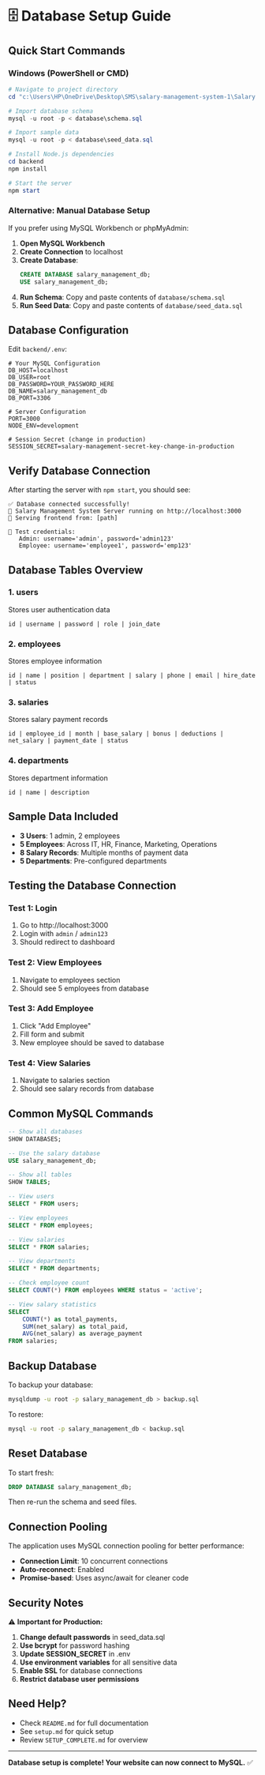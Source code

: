 # 🗄️ Database Setup Guide

## Quick Start Commands

### Windows (PowerShell or CMD)

```powershell
# Navigate to project directory
cd "c:\Users\HP\OneDrive\Desktop\SMS\salary-management-system-1\Salary management\Salary-Management-System"

# Import database schema
mysql -u root -p < database\schema.sql

# Import sample data
mysql -u root -p < database\seed_data.sql

# Install Node.js dependencies
cd backend
npm install

# Start the server
npm start
```

### Alternative: Manual Database Setup

If you prefer using MySQL Workbench or phpMyAdmin:

1. **Open MySQL Workbench**
2. **Create Connection** to localhost
3. **Create Database**:
   ```sql
   CREATE DATABASE salary_management_db;
   USE salary_management_db;
   ```
4. **Run Schema**: Copy and paste contents of `database/schema.sql`
5. **Run Seed Data**: Copy and paste contents of `database/seed_data.sql`

## Database Configuration

Edit `backend/.env`:

```env
# Your MySQL Configuration
DB_HOST=localhost
DB_USER=root
DB_PASSWORD=YOUR_PASSWORD_HERE
DB_NAME=salary_management_db
DB_PORT=3306

# Server Configuration
PORT=3000
NODE_ENV=development

# Session Secret (change in production)
SESSION_SECRET=salary-management-secret-key-change-in-production
```

## Verify Database Connection

After starting the server with `npm start`, you should see:

```
✅ Database connected successfully!
🚀 Salary Management System Server running on http://localhost:3000
📁 Serving frontend from: [path]

👤 Test credentials:
   Admin: username='admin', password='admin123'
   Employee: username='employee1', password='emp123'
```

## Database Tables Overview

### 1. users
Stores user authentication data
```
id | username | password | role | join_date
```

### 2. employees
Stores employee information
```
id | name | position | department | salary | phone | email | hire_date | status
```

### 3. salaries
Stores salary payment records
```
id | employee_id | month | base_salary | bonus | deductions | net_salary | payment_date | status
```

### 4. departments
Stores department information
```
id | name | description
```

## Sample Data Included

- **3 Users**: 1 admin, 2 employees
- **5 Employees**: Across IT, HR, Finance, Marketing, Operations
- **8 Salary Records**: Multiple months of payment data
- **5 Departments**: Pre-configured departments

## Testing the Database Connection

### Test 1: Login
1. Go to http://localhost:3000
2. Login with `admin` / `admin123`
3. Should redirect to dashboard

### Test 2: View Employees
1. Navigate to employees section
2. Should see 5 employees from database

### Test 3: Add Employee
1. Click "Add Employee"
2. Fill form and submit
3. New employee should be saved to database

### Test 4: View Salaries
1. Navigate to salaries section
2. Should see salary records from database

## Common MySQL Commands

```sql
-- Show all databases
SHOW DATABASES;

-- Use the salary database
USE salary_management_db;

-- Show all tables
SHOW TABLES;

-- View users
SELECT * FROM users;

-- View employees
SELECT * FROM employees;

-- View salaries
SELECT * FROM salaries;

-- View departments
SELECT * FROM departments;

-- Check employee count
SELECT COUNT(*) FROM employees WHERE status = 'active';

-- View salary statistics
SELECT 
    COUNT(*) as total_payments,
    SUM(net_salary) as total_paid,
    AVG(net_salary) as average_payment
FROM salaries;
```

## Backup Database

To backup your database:

```bash
mysqldump -u root -p salary_management_db > backup.sql
```

To restore:

```bash
mysql -u root -p salary_management_db < backup.sql
```

## Reset Database

To start fresh:

```sql
DROP DATABASE salary_management_db;
```

Then re-run the schema and seed files.

## Connection Pooling

The application uses MySQL connection pooling for better performance:
- **Connection Limit**: 10 concurrent connections
- **Auto-reconnect**: Enabled
- **Promise-based**: Uses async/await for cleaner code

## Security Notes

⚠️ **Important for Production:**

1. **Change default passwords** in seed_data.sql
2. **Use bcrypt** for password hashing
3. **Update SESSION_SECRET** in .env
4. **Use environment variables** for all sensitive data
5. **Enable SSL** for database connections
6. **Restrict database user permissions**

## Need Help?

- Check `README.md` for full documentation
- See `setup.md` for quick setup
- Review `SETUP_COMPLETE.md` for overview

---

**Database setup is complete! Your website can now connect to MySQL.** ✅
